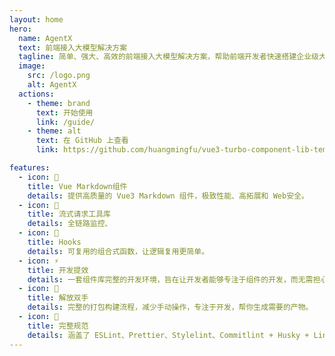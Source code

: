 ```yaml
---
layout: home
hero:
  name: AgentX
  text: 前端接入大模型解决方案
  tagline: 简单、强大、高效的前端接入大模型解决方案，帮助前端开发者快速搭建企业级大模型应用。
  image:
    src: /logo.png
    alt: AgentX
  actions:
    - theme: brand
      text: 开始使用
      link: /guide/
    - theme: alt
      text: 在 GitHub 上查看
      link: https://github.com/huangmingfu/vue3-turbo-component-lib-template

features:
  - icon: 🌈
    title: Vue Markdown组件
    details: 提供高质量的 Vue3 Markdown 组件，极致性能、高拓展和 Web安全。
  - icon: 🔧
    title: 流式请求工具库
    details: 全链路监控、
  - icon: 🎯
    title: Hooks
    details: 可复用的组合式函数，让逻辑复用更简单。
  - icon: ⚡️
    title: 开发提效
    details: 一套组件库完整的开发环境，旨在让开发者能够专注于组件的开发，而无需担心底层配置的复杂性。
  - icon: 🖖
    title: 解放双手
    details: 完整的打包构建流程，减少手动操作，专注于开发，帮你生成需要的产物。
  - icon: 🧮
    title: 完整规范
    details: 涵盖了 ESLint、Prettier、Stylelint、Commitlint + Husky + Lint-Staged 和 TypeScript 的项目规范配置。
---
```


